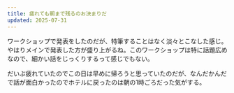```yaml
---
title: 疲れても朝まで残るのお決まりだ
updated: 2025-07-31
---
```

ワークショップで発表をしたのだが、特筆することはなく淡々とこなした感じ。やはりメインで発表した方が盛り上がるね。このワークショップは特に話題広めなので、細かい話をじっくりするって感じでもない。

だいぶ疲れていたのでこの日は早めに帰ろうと思っていたのだが、なんだかんだで話が面白かったのでホテルに戻ったのは朝の1時ごろだった気がする。